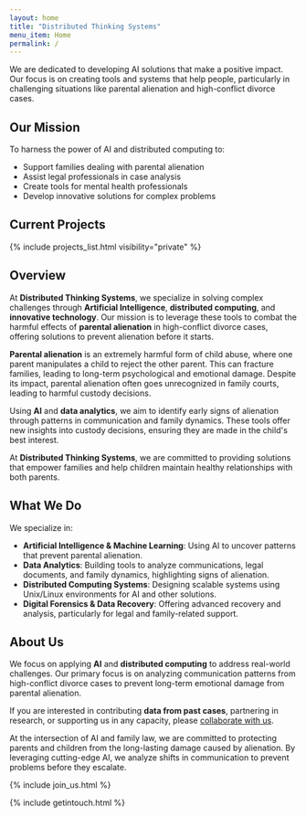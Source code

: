 ```yaml
---
layout: home
title: "Distributed Thinking Systems"
menu_item: Home
permalink: /
---
```


We are dedicated to developing AI solutions that make a positive impact. Our focus is on creating tools and systems that help people, particularly in challenging situations like parental alienation and high-conflict divorce cases.

## Our Mission

To harness the power of AI and distributed computing to:
- Support families dealing with parental alienation
- Assist legal professionals in case analysis
- Create tools for mental health professionals
- Develop innovative solutions for complex problems

## Current Projects

{% include projects_list.html visibility="private" %}

## Overview

At **Distributed Thinking Systems**, we specialize in solving complex challenges through **Artificial Intelligence**, **distributed computing**, and **innovative technology**. Our mission is to leverage these tools to combat the harmful effects of **parental alienation** in high-conflict divorce cases, offering solutions to prevent alienation before it starts.

**Parental alienation** is an extremely harmful form of child abuse, where one parent manipulates a child to reject the other parent. This can fracture families, leading to long-term psychological and emotional damage. Despite its impact, parental alienation often goes unrecognized in family courts, leading to harmful custody decisions.

Using **AI** and **data analytics**, we aim to identify early signs of alienation through patterns in communication and family dynamics. These tools offer new insights into custody decisions, ensuring they are made in the child's best interest.

At **Distributed Thinking Systems**, we are committed to providing solutions that empower families and help children maintain healthy relationships with both parents.

## What We Do

We specialize in:

- **Artificial Intelligence & Machine Learning**: Using AI to uncover patterns that prevent parental alienation.
- **Data Analytics**: Building tools to analyze communications, legal documents, and family dynamics, highlighting signs of alienation.
- **Distributed Computing Systems**: Designing scalable systems using Unix/Linux environments for AI and other solutions.
- **Digital Forensics & Data Recovery**: Offering advanced recovery and analysis, particularly for legal and family-related support.

## About Us

We focus on applying **AI** and **distributed computing** to address real-world challenges. Our primary focus is on analyzing communication patterns from high-conflict divorce cases to prevent long-term emotional damage from parental alienation.

If you are interested in contributing **data from past cases**, partnering in research, or supporting us in any capacity, please [collaborate with us](/collaborate/).

At the intersection of AI and family law, we are committed to protecting parents and children from the long-lasting damage caused by alienation. By leveraging cutting-edge AI, we analyze shifts in communication to prevent problems before they escalate.

{% include join_us.html %}

{% include getintouch.html %}
